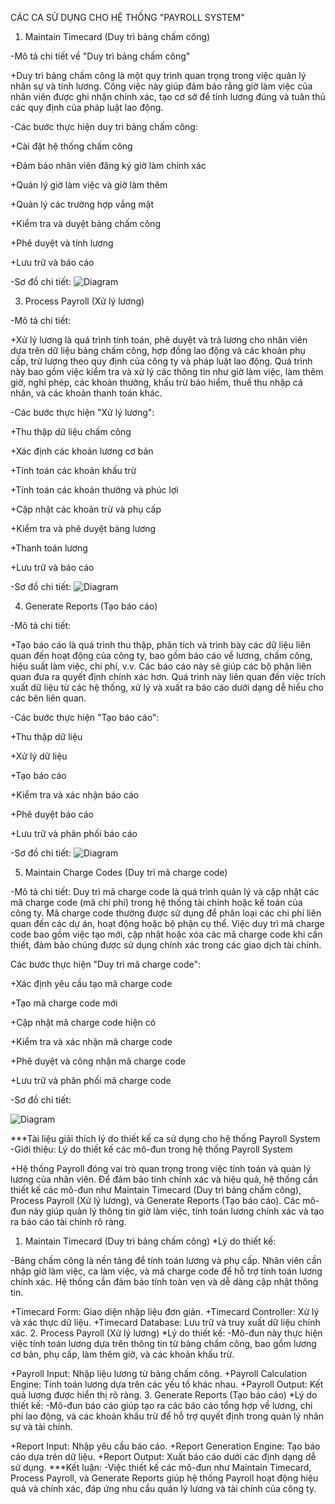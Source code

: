 CÁC CA SỬ DỤNG CHO HỆ THỐNG "PAYROLL SYSTEM"
1. Maintain Timecard (Duy trì bảng chấm công)

-Mô tả chi tiết về "Duy trì bảng chấm công"

+Duy trì bảng chấm công là một quy trình quan trọng trong việc quản lý nhân sự và tính lương. Công việc này giúp đảm bảo rằng giờ làm việc của nhân viên được ghi nhận chính xác, tạo cơ sở để tính lương đúng và tuân thủ các quy định của pháp luật lao động.

-Các bước thực hiện duy trì bảng chấm công:

+Cài đặt hệ thống chấm công

+Đảm bảo nhân viên đăng ký giờ làm chính xác

+Quản lý giờ làm việc và giờ làm thêm

+Quản lý các trường hợp vắng mặt

+Kiểm tra và duyệt bảng chấm công

+Phê duyệt và tính lương

+Lưu trữ và báo cáo

-Sơ đồ chi tiết:
![Diagram](https://www.planttext.com/api/plantuml/png/Z9J1IiD048RlUOgX9mLz0I5Ih491ARND2yGa987i9gIRG8xYGJpsw46e5WyMIXK48Q5uMEbxx1Fu2iucLPgQbDp2yl__V3Cxc-_iiprYUiWYuYcwmVmGpaZW-ObbWJu2YmIAHPdB4cXrHNOBcYEoCRMXuuZqcK27lrEx9PMQIwoE7fh3PCGiycSw4Tazz54yfz1p-1E5eSZUSaTtK1sjyJbru6BrkdfSP_Vr9FGzRnsjgEewAdRvZ89He1WI1LHLGMOuFDu2WgDVv48NyudVJ1dgofO0BTs1b65N0L3P70DJP0lmN6maAX7bkETuVaE0XNgjJf9ZQXLE0tSTeXQAT0gnoAvt0rv6gAFWyINOA7d0hmd1-QBQQ4QsOMCEdv7QeKNOgu7bW_-MBP9Of0iK4v5-i6OG9STUpyQDkeF0uI_10U1oaVq6L8WYhuEvj1INmvr62Kw4mPLaj9lUtmvN0vwgMbzZFWMpYCt1QbTn9sdfNPMhrgvfgNGve2fnawkw4xmyOFcJzuedhoXjYvhoV_G3003__mC0)

3. Process Payroll (Xử lý lương)

-Mô tả chi tiết:

+Xử lý lương là quá trình tính toán, phê duyệt và trả lương cho nhân viên dựa trên dữ liệu bảng chấm công, hợp đồng lao động và các khoản phụ cấp, trừ lương theo quy định của công ty và pháp luật lao động. Quá trình này bao gồm việc kiểm tra và xử lý các thông tin như giờ làm việc, làm thêm giờ, nghỉ phép, các khoản thưởng, khấu trừ bảo hiểm, thuế thu nhập cá nhân, và các khoản thanh toán khác.

-Các bước thực hiện "Xử lý lương":

+Thu thập dữ liệu chấm công

+Xác định các khoản lương cơ bản

+Tính toán các khoản khấu trừ

+Tính toán các khoản thưởng và phúc lợi

+Cập nhật các khoản trừ và phụ cấp

+Kiểm tra và phê duyệt bảng lương

+Thanh toán lương

+Lưu trữ và báo cáo

-Sơ đồ chi tiết:
![Diagram](https://www.planttext.com/api/plantuml/png/Z5InQkD04Etr5KFgv0S2FaBC4SC54n8NQUMrq0fBAoEl0YgF52bIkKmHpefnayCa1rTvYnHh_1_x1VSBDxjhox9aWIi9TjwRzzxCxZ_nTJ7cRiBJA7HSmkC4laUZCCuy3zmnUD78yHWFU0OdRQgMymZQyY_peQF44_Ie4XFcd-ZANX1vRJSPt6LZxaK5w5A95xX1v891byet1dTA_368pcrHLMQ3dbmm2jVhptM-uRvnioGEmmfrrzTq7JdTL5swREWuhHOIfS1ron4CbFY0C43w58ZLJup-Lij1Rt3shI8Spk5AYKM01AQE1mnynBz2AASHF6WgubGmoDAvHMGxHGJ1BisDZS1xcHDOJPHuHgEXDGfadKDVBMTCQqCw9DtplSzVHpt8AOmmmhcjSFR11zXipZKY6w4vux7C6Uf6jKCQcov3xGNZJPJuhOKUsKKpnq0nZyVe5BDDrV9BVu3PEM4F_CLv7alOB6f8yQXcWjFrfnA_qAZDIIu9X4hCWgFIBYr3GNHQPZbMTWDQg_rXma4JxbRYEmpI33U8sy7unQmQ9PSuzY5rVTM5hRHOJUGC-2x0pSLoYq1hMlJrEtHx2DKc7banhQqa0q2WleSePLl6qSFFNPNkYs-1dUw7YQOlyrWlG7nm0QqnirLckNXPp46NErSDRAN-bLYT2uyDzDFv7m00__y30000)

4. Generate Reports (Tạo báo cáo)

-Mô tả chi tiết:

+Tạo báo cáo là quá trình thu thập, phân tích và trình bày các dữ liệu liên quan đến hoạt động của công ty, bao gồm báo cáo về lương, chấm công, hiệu suất làm việc, chi phí, v.v. Các báo cáo này sẽ giúp các bộ phận liên quan đưa ra quyết định chính xác hơn. Quá trình này liên quan đến việc trích xuất dữ liệu từ các hệ thống, xử lý và xuất ra báo cáo dưới dạng dễ hiểu cho các bên liên quan.

-Các bước thực hiện "Tạo báo cáo":

+Thu thập dữ liệu

+Xử lý dữ liệu

+Tạo báo cáo

+Kiểm tra và xác nhận báo cáo

+Phê duyệt báo cáo

+Lưu trữ và phân phối báo cáo

-Sơ đồ chi tiết:
![Diagram](https://www.planttext.com/api/plantuml/png/V9InRjim48PtFiN1S_C21Xm4rb03SGhNqP2LeGLBW4GfD5LKSuVE6RlL2Om21OmcG2OJHWO6UGy-GLwXHr9k947kGWs-_x_l_iFvJJsVhIGLiinIGfdC1Gp6Hls0MMnsMmwVOdt7uTAenm7G5KpcXwBFfTdTSvZglVlXWdAwZ0I9k4na1OE9KTyXZ8swvKi8q6kJGQ2V-D9LXqaM1LGiBgkLZB9-KQYtF8RfwyFhkbRDQ2NoDEs8d2i4HcqWDBjr3cEDJu2F4ysZ8XSopFEKaD48tKkGThG25aRzWJJ1dYMCHcGoXvFJ3XaCOOheLQkM-McOxKiwzUY0FaC81QPpN5KtQmtKsqkw458V0cdN7-_LLjcnhupQGght_KE_PuHsGObnCYGfZlB35_tpdtr3tBNoAvIvNdCd-Tf3uRVY5dTj5yViWsJ_i-rKroGVsXct3Hf9fIXF6lANMtqFqdewbdF4-fQ15DGpwpK3xe-X1UYZSxuDYO-UnUxZjCoeN_HTMklgUq7nHmobYSFY76xySM5Kv51uw3MBzMzOb1Lc9nkkbXnl1NSlRBQMl72dMzXpIlhGMvasjCTHPxsEX9n5V67_F_u2003__mC0)

5. Maintain Charge Codes (Duy trì mã charge code)

-Mô tả chi tiết: Duy trì mã charge code là quá trình quản lý và cập nhật các mã charge code (mã chi phí) trong hệ thống tài chính hoặc kế toán của công ty. Mã charge code thường được sử dụng để phân loại các chi phí liên quan đến các dự án, hoạt động hoặc bộ phận cụ thể. Việc duy trì mã charge code bao gồm việc tạo mới, cập nhật hoặc xóa các mã charge code khi cần thiết, đảm bảo chúng được sử dụng chính xác trong các giao dịch tài chính.

Các bước thực hiện "Duy trì mã charge code":

+Xác định yêu cầu tạo mã charge code

+Tạo mã charge code mới

+Cập nhật mã charge code hiện có

+Kiểm tra và xác nhận mã charge code

+Phê duyệt và công nhận mã charge code

+Lưu trữ và phân phối mã charge code

-Sơ đồ chi tiết:

![Diagram](https://www.planttext.com/api/plantuml/png/f9I_IiD07CVtFCMFxhw042aMj62LscRGyKX3Bz1SGd8HCpiuE7KKbzOEGY6ekEKGXok-nps1h-3TrTX8axJ5zVBxVdxVtxzyiOzcH558Osza89lw8JGE1Rk7BXPPIi3Y4nTQcAS4Dm15SEGIH6odBFGCyqS2VS5UTMIxbmUTnoAR4UZmT_tX514qT4B38TIb2JJQWjs2XGKRao6iOcLMLw9vgaKjFw9BeITr_IIYZcSOfWaNV6h3OYpO7S6Gy7aCjiYUOg0Yc_hWyHdO68L31sn_u81f6kqUx1taTS0-70kMkfkLdc0Fhf7B9A7CaSHTRW1fqrPr2cMn55sTiePMYLhLRuMoup2I3BU2eHotv8W386hIT2qCktA416p-fjplr2ExXhjh7-ey_hCHYx5wAF1rKqvatJSUq1315P_0jLf5iZo6aiKhz6MLT7j4KVzpGh_RksvNKY70V0w3E973MVhj5XxA7EROFmxhH9hQ-NoHknuAzgnB2FHl853tl6vig_Ke06jw8EzOcwjCPXXDXmpKV-qR003__mC0)

***Tài liệu giải thích lý do thiết kế ca sử dụng cho hệ thống Payroll System
-Giới thiệu: Lý do thiết kế các mô-đun trong hệ thống Payroll System

+Hệ thống Payroll đóng vai trò quan trọng trong việc tính toán và quản lý lương của nhân viên. Để đảm bảo tính chính xác và hiệu quả, hệ thống cần thiết kế các mô-đun như Maintain Timecard (Duy trì bảng chấm công), Process Payroll (Xử lý lương), và Generate Reports (Tạo báo cáo). Các mô-đun này giúp quản lý thông tin giờ làm việc, tính toán lương chính xác và tạo ra báo cáo tài chính rõ ràng.

1. Maintain Timecard (Duy trì bảng chấm công)
*Lý do thiết kế:

-Bảng chấm công là nền tảng để tính toán lương và phụ cấp. Nhân viên cần nhập giờ làm việc, ca làm việc, và mã charge code để hỗ trợ tính toán lương chính xác. Hệ thống cần đảm bảo tính toàn vẹn và dễ dàng cập nhật thông tin.

+Timecard Form: Giao diện nhập liệu đơn giản.
+Timecard Controller: Xử lý và xác thực dữ liệu.
+Timecard Database: Lưu trữ và truy xuất dữ liệu chính xác.
2. Process Payroll (Xử lý lương)
*Lý do thiết kế:
-Mô-đun này thực hiện việc tính toán lương dựa trên thông tin từ bảng chấm công, bao gồm lương cơ bản, phụ cấp, làm thêm giờ, và các khoản khấu trừ.

+Payroll Input: Nhập liệu lương từ bảng chấm công.
+Payroll Calculation Engine: Tính toán lương dựa trên các yếu tố khác nhau.
+Payroll Output: Kết quả lương được hiển thị rõ ràng.
3. Generate Reports (Tạo báo cáo)
*Lý do thiết kế:
-Mô-đun báo cáo giúp tạo ra các báo cáo tổng hợp về lương, chi phí lao động, và các khoản khấu trừ để hỗ trợ quyết định trong quản lý nhân sự và tài chính.

+Report Input: Nhập yêu cầu báo cáo.
+Report Generation Engine: Tạo báo cáo dựa trên dữ liệu.
+Report Output: Xuất báo cáo dưới các định dạng dễ sử dụng.
***Kết luận:
-Việc thiết kế các mô-đun như Maintain Timecard, Process Payroll, và Generate Reports giúp hệ thống Payroll hoạt động hiệu quả và chính xác, đáp ứng nhu cầu quản lý lương và tài chính của công ty.

